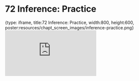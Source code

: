 # 72 Inference: Practice
 
{type: iframe, title:72 Inference: Practice, width:800, height:600, poster:resources/chapt_screen_images/inference-practice.png}
![](https://datatrail-jhu.github.io/DataTrail/no_toc/inference-practice.html)
 

 

